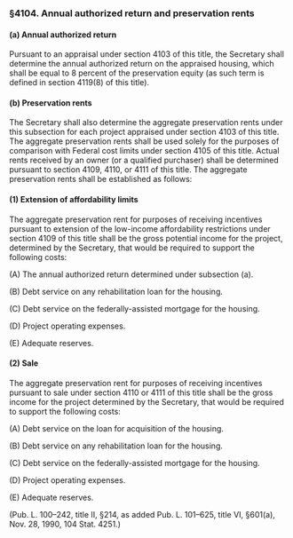 ### §4104. Annual authorized return and preservation rents ###

#### (a) Annual authorized return ####

Pursuant to an appraisal under section 4103 of this title, the Secretary shall determine the annual authorized return on the appraised housing, which shall be equal to 8 percent of the preservation equity (as such term is defined in section 4119(8) of this title).

#### (b) Preservation rents ####

The Secretary shall also determine the aggregate preservation rents under this subsection for each project appraised under section 4103 of this title. The aggregate preservation rents shall be used solely for the purposes of comparison with Federal cost limits under section 4105 of this title. Actual rents received by an owner (or a qualified purchaser) shall be determined pursuant to section 4109, 4110, or 4111 of this title. The aggregate preservation rents shall be established as follows:

#### (1) Extension of affordability limits ####

The aggregate preservation rent for purposes of receiving incentives pursuant to extension of the low-income affordability restrictions under section 4109 of this title shall be the gross potential income for the project, determined by the Secretary, that would be required to support the following costs:

(A) The annual authorized return determined under subsection (a).

(B) Debt service on any rehabilitation loan for the housing.

(C) Debt service on the federally-assisted mortgage for the housing.

(D) Project operating expenses.

(E) Adequate reserves.

#### (2) Sale ####

The aggregate preservation rent for purposes of receiving incentives pursuant to sale under section 4110 or 4111 of this title shall be the gross income for the project determined by the Secretary, that would be required to support the following costs:

(A) Debt service on the loan for acquisition of the housing.

(B) Debt service on any rehabilitation loan for the housing.

(C) Debt service on the federally-assisted mortgage for the housing.

(D) Project operating expenses.

(E) Adequate reserves.

(Pub. L. 100–242, title II, §214, as added Pub. L. 101–625, title VI, §601(a), Nov. 28, 1990, 104 Stat. 4251.)